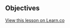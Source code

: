 ## Objectives


<a href='https://learn.co/lessons/rendering-collections-reading' data-visibility='hidden'>View this lesson on Learn.co</a>

